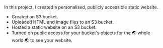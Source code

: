 In this project, I created a personalised, publicly accessible static website.


- Created an S3 bucket.
- Uploaded HTML and image files to an S3 bucket.
- Hosted a static website on an S3 bucket.
- Turned on public access for your bucket's objects for the 🌏 whole world 🌏 to see your website.
